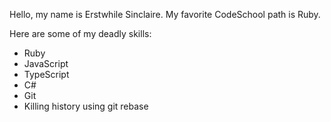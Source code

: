 Hello, my name is Erstwhile Sinclaire. My favorite CodeSchool path is Ruby.



Here are some of my deadly skills:

* Ruby
* JavaScript
* TypeScript
* C#
* Git
* Killing history using git rebase
